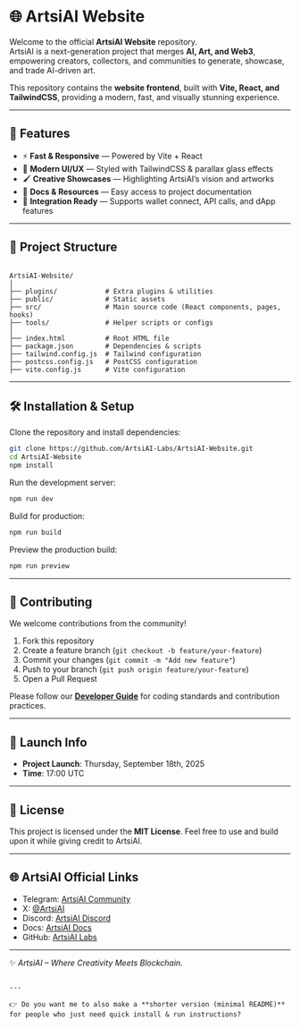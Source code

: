 # 🌐 ArtsiAI Website

Welcome to the official **ArtsiAI Website** repository.  
ArtsiAI is a next-generation project that merges **AI, Art, and Web3**, empowering creators, collectors, and communities to generate, showcase, and trade AI-driven art.

This repository contains the **website frontend**, built with **Vite, React, and TailwindCSS**, providing a modern, fast, and visually stunning experience.

---

## 🚀 Features

- ⚡ **Fast & Responsive** — Powered by Vite + React  
- 🎨 **Modern UI/UX** — Styled with TailwindCSS & parallax glass effects  
- 🖌️ **Creative Showcases** — Highlighting ArtsiAI’s vision and artworks  
- 📖 **Docs & Resources** — Easy access to project documentation  
- 🔗 **Integration Ready** — Supports wallet connect, API calls, and dApp features  

---

## 📂 Project Structure

```

ArtsiAI-Website/
│
├── plugins/            # Extra plugins & utilities
├── public/             # Static assets
├── src/                # Main source code (React components, pages, hooks)
├── tools/              # Helper scripts or configs
│
├── index.html          # Root HTML file
├── package.json        # Dependencies & scripts
├── tailwind.config.js  # Tailwind configuration
├── postcss.config.js   # PostCSS configuration
├── vite.config.js      # Vite configuration

````

---

## 🛠️ Installation & Setup

Clone the repository and install dependencies:

```bash
git clone https://github.com/ArtsiAI-Labs/ArtsiAI-Website.git
cd ArtsiAI-Website
npm install
````

Run the development server:

```bash
npm run dev
```

Build for production:

```bash
npm run build
```

Preview the production build:

```bash
npm run preview
```

---

## 🤝 Contributing

We welcome contributions from the community!

1. Fork this repository
2. Create a feature branch (`git checkout -b feature/your-feature`)
3. Commit your changes (`git commit -m "Add new feature"`)
4. Push to your branch (`git push origin feature/your-feature`)
5. Open a Pull Request

Please follow our **[Developer Guide](https://docs.artsiai.art)** for coding standards and contribution practices.

---

## 📅 Launch Info

* **Project Launch**: Thursday, September 18th, 2025
* **Time**: 17:00 UTC

---

## 📜 License

This project is licensed under the **MIT License**.
Feel free to use and build upon it while giving credit to ArtsiAI.

---

## 🌐 ArtsiAI Official Links

* Telegram: [ArtsiAI Community](https://t.me/Artsi_ai)
* X: [@ArtsiAI](https://x.com/ArtsiAI)
* Discord: [ArtsiAI Discord](https://discord.gg/B7ay4jcf)
* Docs: [ArtsiAI Docs](https://docs.artsiai.art)
* GitHub: [ArtsiAI Labs](https://github.com/ArtsiAI-Labs)

---

✨ *ArtsiAI – Where Creativity Meets Blockchain.*

```

---

👉 Do you want me to also make a **shorter version (minimal README)** for people who just need quick install & run instructions?
```
